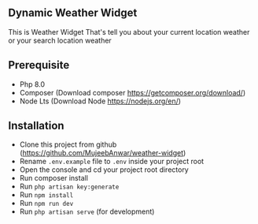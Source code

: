 ## Dynamic Weather Widget

This is Weather Widget That's tell you about your current location weather or your search location weather

## Prerequisite
* Php 8.0
* Composer (Download composer https://getcomposer.org/download/)
* Node Lts (Download Node https://nodejs.org/en/)
## Installation

* Clone this project from github (https://github.com/MujeebAnwar/weather-widget)
* Rename `.env.example` file to `.env` inside your project root
* Open the console and cd your project root directory
* Run composer install
* Run `php artisan key:generate`
* Run `npm install` 
* Run `npm run dev`
* Run `php artisan serve` (for development)
